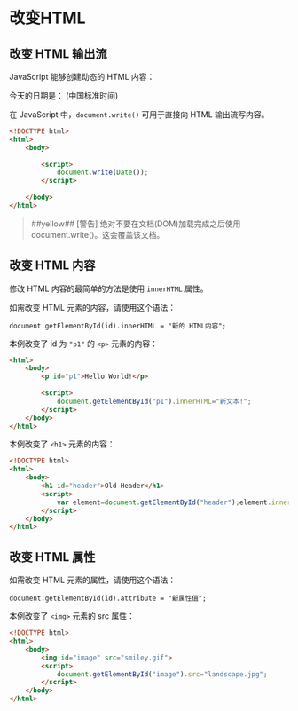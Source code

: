 # 改变HTML
## 改变 HTML 输出流
JavaScript 能够创建动态的 HTML 内容：

今天的日期是： <span><script>document.write(Date());</script></span> (中国标准时间)

在 JavaScript 中，`document.write()` 可用于直接向 HTML 输出流写内容。

```html
<!DOCTYPE html>
<html>
    <body>
      
        <script>
            document.write(Date());
        </script>
      
    </body>
</html>
```


> ##yellow##
> [警告] 绝对不要在文档(DOM)加载完成之后使用 document.write()。这会覆盖该文档。

## 改变 HTML 内容
修改 HTML 内容的最简单的方法是使用 `innerHTML` 属性。

如需改变 HTML 元素的内容，请使用这个语法：
```JS
document.getElementById(id).innerHTML = "新的 HTML内容";
```
本例改变了 id 为 `"p1"` 的 `<p>` 元素的内容：

```html
<html>
    <body>
        <p id="p1">Hello World!</p>
      
        <script>
            document.getElementById("p1").innerHTML="新文本!";
        </script>
    </body>
</html>
```

本例改变了 `<h1>` 元素的内容：

```html
<!DOCTYPE html>
<html>
    <body>
        <h1 id="header">Old Header</h1>
        <script>
            var element=document.getElementById("header");element.innerHTML="新标题";
        </script>
    </body>
</html>
```

## 改变 HTML 属性
如需改变 HTML 元素的属性，请使用这个语法：
```JS
document.getElementById(id).attribute = "新属性值";
```
本例改变了 `<img>` 元素的 src 属性：

```html
<!DOCTYPE html>
<html>
    <body>
        <img id="image" src="smiley.gif">
        <script>
            document.getElementById("image").src="landscape.jpg";
        </script>
    </body>
</html>
```
